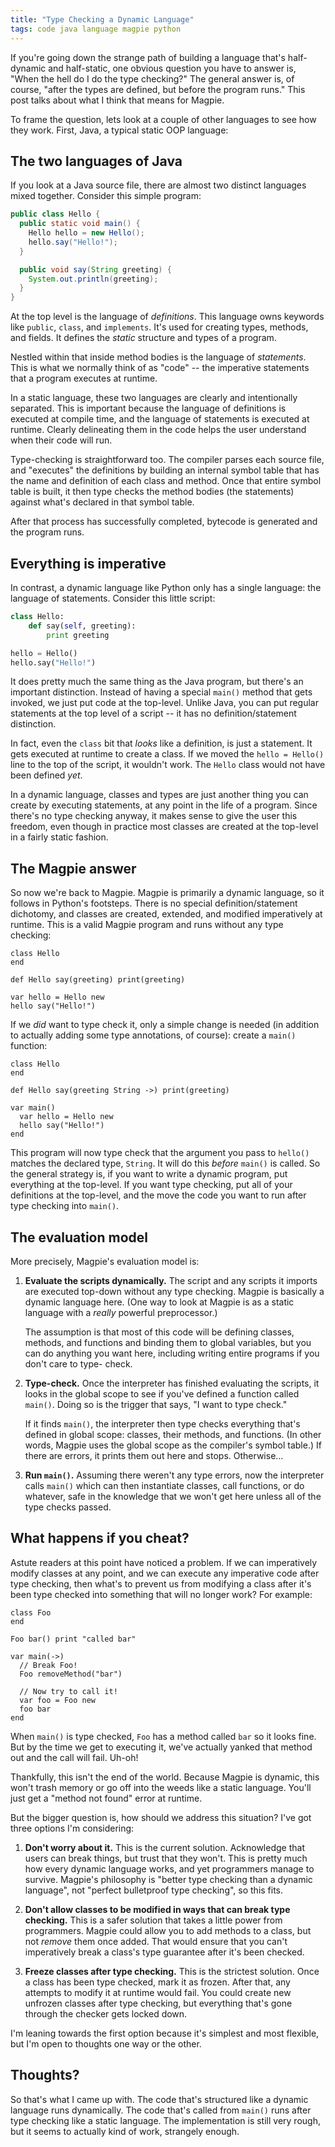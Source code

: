 ```yaml
---
title: "Type Checking a Dynamic Language"
tags: code java language magpie python
---
```


If you're going down the strange path of building a language that's half-
dynamic and half-static, one obvious question you have to answer is, "When the
hell do I do the type checking?" The general answer is, of course, "after the
types are defined, but before the program runs." This post talks about what I
think that means for Magpie.

To frame the question, lets look at a couple of other languages to see how they
work. First, Java, a typical static OOP language:

## The two languages of Java

If you look at a Java source file, there are almost two distinct languages mixed
together. Consider this simple program:

```java
public class Hello {
  public static void main() {
    Hello hello = new Hello();
    hello.say("Hello!");
  }

  public void say(String greeting) {
    System.out.println(greeting);
  }
}
```

At the top level is the language of *definitions*. This language owns keywords
like `public`, `class`, and `implements`. It's used for creating types, methods,
and fields. It defines the *static* structure and types of a program.

Nestled within that inside method bodies is the language of *statements*. This
is what we normally think of as "code" -- the imperative statements that a
program executes at runtime.

In a static language, these two languages are clearly and intentionally
separated. This is important because the language of definitions is executed at
compile time, and the language of statements is executed at runtime. Clearly
delineating them in the code helps the user understand when their code will run.

Type-checking is straightforward too. The compiler parses each source file, and
"executes" the definitions by building an internal symbol table that has the
name and definition of each class and method. Once that entire symbol table is
built, it then type checks the method bodies (the statements) against what's
declared in that symbol table.

After that process has successfully completed, bytecode is generated and the
program runs.

## Everything is imperative

In contrast, a dynamic language like Python only has a single language: the
language of statements. Consider this little script:

```python
class Hello:
    def say(self, greeting):
        print greeting

hello = Hello()
hello.say("Hello!")
```

It does pretty much the same thing as the Java program, but there's an important
distinction. Instead of having a special `main()` method that gets invoked, we
just put code at the top-level. Unlike Java, you can put regular statements at
the top level of a script -- it has no definition/statement distinction.

In fact, even the `class` bit that *looks* like a definition, is just a
statement. It gets executed at runtime to create a class. If we moved the `hello
= Hello()` line to the top of the script, it wouldn't work. The `Hello` class
would not have been defined *yet*.

In a dynamic language, classes and types are just another thing you can create
by executing statements, at any point in the life of a program. Since there's no
type checking anyway, it makes sense to give the user this freedom, even though
in practice most classes are created at the top-level in a fairly static
fashion.

## The Magpie answer

So now we're back to Magpie. Magpie is primarily a dynamic language, so it
follows in Python's footsteps. There is no special definition/statement
dichotomy, and classes are created, extended, and modified imperatively at
runtime. This is a valid Magpie program and runs without any type checking:

```magpie
class Hello
end

def Hello say(greeting) print(greeting)

var hello = Hello new
hello say("Hello!")
```

If we *did* want to type check it, only a simple change is needed (in addition
to actually adding some type annotations, of course): create a `main()`
function:

```magpie
class Hello
end

def Hello say(greeting String ->) print(greeting)

var main()
  var hello = Hello new
  hello say("Hello!")
end
```

This program will now type check that the argument you pass to `hello()` matches
the declared type, `String`. It will do this *before* `main()` is called. So the
general strategy is, if you want to write a dynamic program, put everything at
the top-level. If you want type checking, put all of your definitions at the
top-level, and the move the code you want to run after type checking into
`main()`.

## The evaluation model

More precisely, Magpie's evaluation model is:

1.  **Evaluate the scripts dynamically.** The script and any scripts it imports
    are executed top-down without any type checking. Magpie is basically a
    dynamic language here. (One way to look at Magpie is as a static language
    with a *really* powerful preprocessor.)

    The assumption is that most of this code will be defining classes, methods,
    and functions and binding them to global variables, but you can do anything
    you want here, including writing entire programs if you don't care to type-
    check.

2.  **Type-check.** Once the interpreter has finished evaluating the scripts, it
    looks in the global scope to see if you've defined a function called
    `main()`. Doing so is the trigger that says, "I want to type check."

    If it finds `main()`, the interpreter then type checks everything that's
    defined in global scope: classes, their methods, and functions. (In other
    words, Magpie uses the global scope as the compiler's symbol table.) If
    there are errors, it prints them out here and stops. Otherwise...

3.  **Run `main()`.** Assuming there weren't any type errors, now the
    interpreter calls `main()` which can then instantiate classes, call
    functions, or do whatever, safe in the knowledge that we won't get here
    unless all of the type checks passed.

## What happens if you cheat?

Astute readers at this point have noticed a problem. If we can imperatively
modify classes at any point, and we can execute any imperative code after
type checking, then what's to prevent us from modifying a class after it's been
type checked into something that will no longer work? For example:

```magpie
class Foo
end

Foo bar() print "called bar"

var main(->)
  // Break Foo!
  Foo removeMethod("bar")

  // Now try to call it!
  var foo = Foo new
  foo bar
end
```

When `main()` is type checked, `Foo` has a method called `bar` so it looks
fine. But by the time we get to executing it, we've actually yanked that
method out and the call will fail. Uh-oh!

Thankfully, this isn't the end of the world. Because Magpie is dynamic, this
won't trash memory or go off into the weeds like a static language. You'll
just get a "method not found" error at runtime.

But the bigger question is, how should we address this situation? I've got
three options I'm considering:

1.  **Don't worry about it.** This is the current solution. Acknowledge that
    users can break things, but trust that they won't. This is pretty much how
    every dynamic language works, and yet programmers manage to survive.
    Magpie's philosophy is "better type checking than a dynamic language", not
    "perfect bulletproof type checking", so this fits.

2.  **Don't allow classes to be modified in ways that can break type checking.**
    This is a safer solution that takes a little power from programmers. Magpie
    could allow you to add methods to a class, but not *remove* them once added.
    That would ensure that you can't imperatively break a class's type guarantee
    after it's been checked.

3.  **Freeze classes after type checking.** This is the strictest solution. Once
    a class has been type checked, mark it as frozen. After that, any attempts
    to modify it at runtime would fail. You could create new unfrozen classes
    after type checking, but everything that's gone through the checker gets
    locked down.

I'm leaning towards the first option because it's simplest and most flexible,
but I'm open to thoughts one way or the other.

## Thoughts?

So that's what I came up with. The code that's structured like a dynamic
language runs dynamically. The code that's called from `main()` runs after
type checking like a static language. The implementation is still very rough,
but it seems to actually kind of work, strangely enough.
